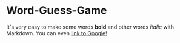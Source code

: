 # Word-Guess-Game

It's very easy to make some words **bold** and other words *italic* with Markdown. You can even [link to Google!](http://google.com)
